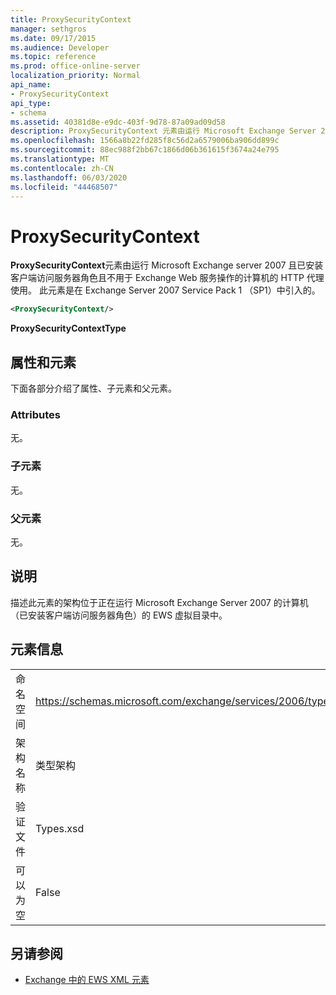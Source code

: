 ```yaml
---
title: ProxySecurityContext
manager: sethgros
ms.date: 09/17/2015
ms.audience: Developer
ms.topic: reference
ms.prod: office-online-server
localization_priority: Normal
api_name:
- ProxySecurityContext
api_type:
- schema
ms.assetid: 40381d8e-e9dc-403f-9d78-87a09ad09d58
description: ProxySecurityContext 元素由运行 Microsoft Exchange Server 2007 且已安装客户端访问服务器角色且不用于 Exchange Web 服务操作的计算机的 HTTP 代理使用。 此元素是在 Exchange Server 2007 Service Pack 1 （SP1）中引入的。
ms.openlocfilehash: 1566a8b22fd285f8c56d2a6579006ba906dd899c
ms.sourcegitcommit: 88ec988f2bb67c1866d06b361615f3674a24e795
ms.translationtype: MT
ms.contentlocale: zh-CN
ms.lasthandoff: 06/03/2020
ms.locfileid: "44468507"
---
```

# <a name="proxysecuritycontext"></a>ProxySecurityContext

**ProxySecurityContext**元素由运行 Microsoft Exchange server 2007 且已安装客户端访问服务器角色且不用于 Exchange Web 服务操作的计算机的 HTTP 代理使用。 此元素是在 Exchange Server 2007 Service Pack 1 （SP1）中引入的。 
  
```xml
<ProxySecurityContext/>
```

 **ProxySecurityContextType**
## <a name="attributes-and-elements"></a>属性和元素

下面各部分介绍了属性、子元素和父元素。
  
### <a name="attributes"></a>Attributes

无。
  
### <a name="child-elements"></a>子元素

无。
  
### <a name="parent-elements"></a>父元素

无。
  
## <a name="remarks"></a>说明

描述此元素的架构位于正在运行 Microsoft Exchange Server 2007 的计算机（已安装客户端访问服务器角色）的 EWS 虚拟目录中。
  
## <a name="element-information"></a>元素信息

|||
|:-----|:-----|
|命名空间  <br/> |https://schemas.microsoft.com/exchange/services/2006/types  <br/> |
|架构名称  <br/> |类型架构  <br/> |
|验证文件  <br/> |Types.xsd  <br/> |
|可以为空  <br/> |False  <br/> |
   
## <a name="see-also"></a>另请参阅



- [Exchange 中的 EWS XML 元素](ews-xml-elements-in-exchange.md)

